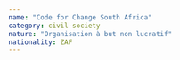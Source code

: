 ```yaml
---
name: "Code for Change South Africa"
category: civil-society
nature: "Organisation à but non lucratif"
nationality: ZAF
---
```

